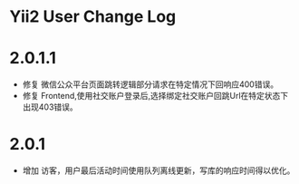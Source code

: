 # Yii2 User Change Log

# 2.0.1.1

- 修复 微信公众平台页面跳转逻辑部分请求在特定情况下回响应400错误。
- 修复 Frontend,使用社交账户登录后,选择绑定社交账户回跳Url在特定状态下出现403错误。

# 2.0.1

- 增加 访客，用户最后活动时间使用队列离线更新，写库的响应时间得以优化。
